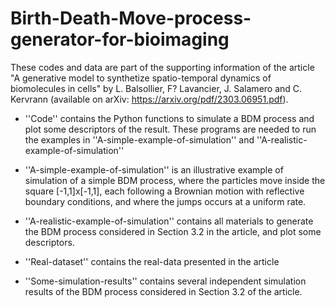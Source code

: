 # Birth-Death-Move-process-generator-for-bioimaging

These codes and data are part of the supporting information of the article "A generative model to synthetize spatio-temporal dynamics of biomolecules in cells" by L. Balsollier, F? Lavancier, J. Salamero and C. Kervrann (available on arXiv: https://arxiv.org/pdf/2303.06951.pdf).

- ''Code'' contains the Python functions  to simulate a BDM process and plot some descriptors of the result. These programs are needed to run the examples in ''A-simple-example-of-simulation'' and  ''A-realistic-example-of-simulation''

- ''A-simple-example-of-simulation'' is an illustrative example of simulation of a simple BDM process, where the particles move inside the square [-1,1]x[-1,1], each following a Brownian motion with reflective boundary conditions, and where the jumps occurs at a uniform rate. 

- ''A-realistic-example-of-simulation'' contains all materials to generate the BDM process considered in Section 3.2 in the article, and plot some descriptors. 

- ''Real-dataset'' contains the real-data presented in the article

- ''Some-simulation-results'' contains several independent simulation results of the BDM process considered in Section 3.2 of the article. 
